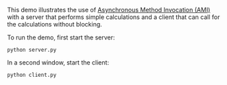 This demo illustrates the use of [Asynchronous Method Invocation (AMI)][1]
with a server that performs simple calculations and a client that can
call for the calculations without blocking.

To run the demo, first start the server:

```
python server.py
```

In a second window, start the client:

```
python client.py
```

[1]: https://doc.zeroc.com/ice/4.0/language-mappings/python-mapping/client-side-slice-to-python-mapping/asynchronous-method-invocation-ami-in-python
